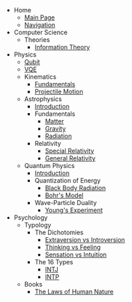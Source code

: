 - Home
    - [Main Page](index.md)
    - [Navigation](navigation.md)
- Computer Science
    - Theories
        - [Information Theory](computer_science/theories/information_theory.md)
- Physics
    - [Qubit](qubit.md)
    - [VQE](vqe.md)
    - Kinematics
        - [Fundamentals](physics/kinematics/kinematics/main.md)
        - [Projectile Motion](physics/kinematics/projectile_motion/main.md)
    - Astrophysics
        - [Introduction](physics/astrophysics/introduction.md)
        - Fundamentals
            - [Matter](physics/astrophysics/fundamentals/matter/main.md)
            - [Gravity](physics/astrophysics/fundamentals/gravity/main.md)
            - [Radiation](physics/astrophysics/fundamentals/radiation/main.md)
        - Relativity
            - [Special Relativity](physics/astrophysics/relativity/special_relativity/main.md)
            - [General Relativity](physics/astrophysics/relativity/general_relativity/main.md)
    - Quantum Physics
        - [Introduction](physics/quantum_physics/introduction.md)
        - Quantization of Energy
            - [Black Body Radiation](physics/quantum_physics/quantization/black_body_radiation.md)
            - [Bohr's Model](physics/quantum_physics/quantization/bohr_model.md)
        - Wave-Particle Duality
            - [Young's Experiment](physics/quantum_physics/duality/young_experiment.md)
- Psychology
    - Typology
        - The Dichotomies
            - [Extraversion vs Introversion](psychology/typology/the_dichotomies/extraversion_vs_introversion.md)
            - [Thinking vs Feeling](psychology/typology/the_dichotomies/thinking_vs_feeling.md)
            - [Sensation vs Intuition](psychology/typology/the_dichotomies/sensation_vs_intuition.md)
        - The 16 Types
            - [INTJ](psychology/typology/mbti/intj.md)
            - [INTP](psychology/typology/mbti/intp.md)
    - Books
        - [The Laws of Human Nature](psychology/books/law_of_human_nature.md)